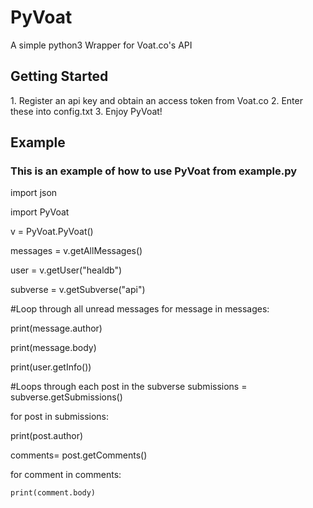 <h1>PyVoat</h1>
A simple python3 Wrapper for Voat.co's API 


<h2>Getting Started</h2>
1. Register an api key and obtain an access token from Voat.co
2. Enter these into config.txt
3. Enjoy PyVoat!

<h2>Example</h2>
<h3>This is an example of how to use PyVoat from example.py</h3>
import json

import PyVoat

v = PyVoat.PyVoat()

messages = v.getAllMessages()

user = v.getUser("healdb")

subverse = v.getSubverse("api")

#Loop through all unread messages
for message in messages:

  print(message.author)
  
  print(message.body)

print(user.getInfo())

#Loops through each post in the subverse
submissions = subverse.getSubmissions()

for post in submissions:

  print(post.author)
  
  comments= post.getComments()
  
  for comment in comments:
  
    print(comment.body)

